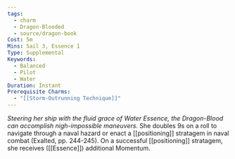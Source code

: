 ```yaml
---
tags:
  - charm
  - Dragon-Blooded
  - source/dragon-book
Cost: 5m
Mins: Sail 3, Essence 1
Type: Supplemental
Keywords:
  - Balanced
  - Pilot
  - Water
Duration: Instant
Prerequisite Charms:
  - "[[Storm-Outrunning Technique]]"
---
```

*Steering her ship with the fluid grace of Water Essence, the Dragon-Blood can accomplish nigh-impossible maneuvers.*
She doubles 9s on a roll to navigate through a naval hazard or enact a [[positioning]] stratagem in naval combat (Exalted, pp. 244-245). On a successful [[positioning]] stratagem, she receives ([[Essence]]) additional Momentum.